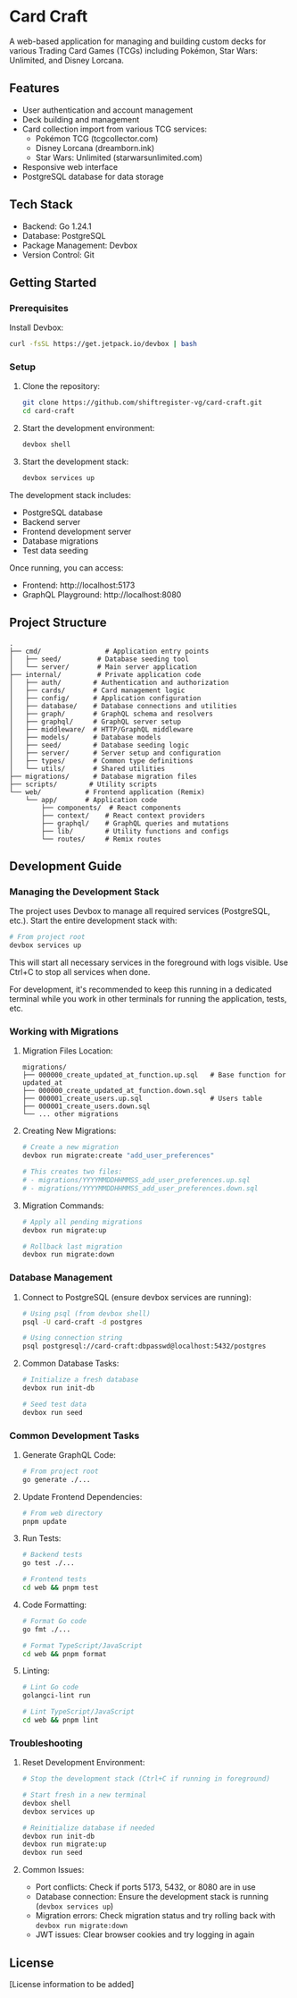 # Card Craft

A web-based application for managing and building custom decks for various Trading Card Games (TCGs) including Pokémon, Star Wars: Unlimited, and Disney Lorcana.

## Features

- User authentication and account management
- Deck building and management
- Card collection import from various TCG services:
  - Pokémon TCG (tcgcollector.com)
  - Disney Lorcana (dreamborn.ink)
  - Star Wars: Unlimited (starwarsunlimited.com)
- Responsive web interface
- PostgreSQL database for data storage

## Tech Stack

- Backend: Go 1.24.1
- Database: PostgreSQL
- Package Management: Devbox
- Version Control: Git

## Getting Started

### Prerequisites
Install Devbox:
```bash
curl -fsSL https://get.jetpack.io/devbox | bash
```

### Setup

1. Clone the repository:
   ```bash
   git clone https://github.com/shiftregister-vg/card-craft.git
   cd card-craft
   ```

2. Start the development environment:
   ```bash
   devbox shell
   ```

3. Start the development stack:
   ```bash
   devbox services up
   ```

The development stack includes:
- PostgreSQL database
- Backend server
- Frontend development server
- Database migrations
- Test data seeding

Once running, you can access:
- Frontend: http://localhost:5173
- GraphQL Playground: http://localhost:8080

## Project Structure

```
.
├── cmd/                # Application entry points
│   ├── seed/         # Database seeding tool
│   └── server/       # Main server application
├── internal/         # Private application code
│   ├── auth/        # Authentication and authorization
│   ├── cards/       # Card management logic
│   ├── config/      # Application configuration
│   ├── database/    # Database connections and utilities
│   ├── graph/       # GraphQL schema and resolvers
│   ├── graphql/     # GraphQL server setup
│   ├── middleware/  # HTTP/GraphQL middleware
│   ├── models/      # Database models
│   ├── seed/        # Database seeding logic
│   ├── server/      # Server setup and configuration
│   ├── types/       # Common type definitions
│   └── utils/       # Shared utilities
├── migrations/      # Database migration files
├── scripts/        # Utility scripts
└── web/           # Frontend application (Remix)
    └── app/       # Application code
        ├── components/  # React components
        ├── context/    # React context providers
        ├── graphql/    # GraphQL queries and mutations
        ├── lib/        # Utility functions and configs
        └── routes/     # Remix routes
```

## Development Guide

### Managing the Development Stack

The project uses Devbox to manage all required services (PostgreSQL, etc.). Start the entire development stack with:

```bash
# From project root
devbox services up
```

This will start all necessary services in the foreground with logs visible. Use Ctrl+C to stop all services when done.

For development, it's recommended to keep this running in a dedicated terminal while you work in other terminals for running the application, tests, etc.

### Working with Migrations

1. Migration Files Location:
   ```
   migrations/
   ├── 000000_create_updated_at_function.up.sql   # Base function for updated_at
   ├── 000000_create_updated_at_function.down.sql
   ├── 000001_create_users.up.sql                 # Users table
   ├── 000001_create_users.down.sql
   └── ... other migrations
   ```

2. Creating New Migrations:
   ```bash
   # Create a new migration
   devbox run migrate:create "add_user_preferences"

   # This creates two files:
   # - migrations/YYYYMMDDHHMMSS_add_user_preferences.up.sql
   # - migrations/YYYYMMDDHHMMSS_add_user_preferences.down.sql
   ```

3. Migration Commands:
   ```bash
   # Apply all pending migrations
   devbox run migrate:up

   # Rollback last migration
   devbox run migrate:down
   ```

### Database Management

1. Connect to PostgreSQL (ensure devbox services are running):
   ```bash
   # Using psql (from devbox shell)
   psql -U card-craft -d postgres

   # Using connection string
   psql postgresql://card-craft:dbpasswd@localhost:5432/postgres
   ```

2. Common Database Tasks:
   ```bash
   # Initialize a fresh database
   devbox run init-db

   # Seed test data
   devbox run seed
   ```

### Common Development Tasks

1. Generate GraphQL Code:
   ```bash
   # From project root
   go generate ./...
   ```

2. Update Frontend Dependencies:
   ```bash
   # From web directory
   pnpm update
   ```

3. Run Tests:
   ```bash
   # Backend tests
   go test ./...

   # Frontend tests
   cd web && pnpm test
   ```

4. Code Formatting:
   ```bash
   # Format Go code
   go fmt ./...

   # Format TypeScript/JavaScript
   cd web && pnpm format
   ```

5. Linting:
   ```bash
   # Lint Go code
   golangci-lint run

   # Lint TypeScript/JavaScript
   cd web && pnpm lint
   ```

### Troubleshooting

1. Reset Development Environment:
   ```bash
   # Stop the development stack (Ctrl+C if running in foreground)
   
   # Start fresh in a new terminal
   devbox shell
   devbox services up

   # Reinitialize database if needed
   devbox run init-db
   devbox run migrate:up
   devbox run seed
   ```

2. Common Issues:
   - Port conflicts: Check if ports 5173, 5432, or 8080 are in use
   - Database connection: Ensure the development stack is running (`devbox services up`)
   - Migration errors: Check migration status and try rolling back with `devbox run migrate:down`
   - JWT issues: Clear browser cookies and try logging in again

## License

[License information to be added] 